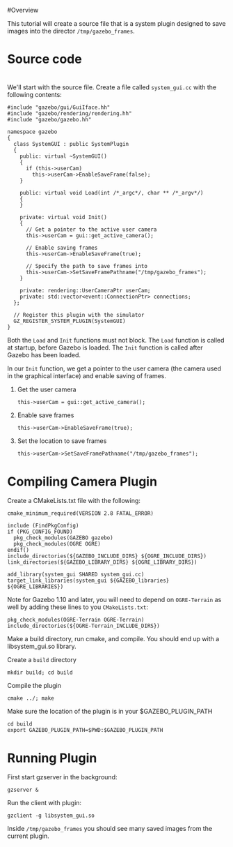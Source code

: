 #Overview

This tutorial will create a source file that is a system plugin designed to save images into the director `/tmp/gazebo_frames`. 

# Source code
#
We'll start with the source file. Create a file called `system_gui.cc` with the following contents:

~~~
#include "gazebo/gui/GuiIface.hh"
#include "gazebo/rendering/rendering.hh"
#include "gazebo/gazebo.hh"

namespace gazebo
{
  class SystemGUI : public SystemPlugin
  {
    public: virtual ~SystemGUI()
    {
      if (this->userCam)
        this->userCam->EnableSaveFrame(false);
    }

    public: virtual void Load(int /*_argc*/, char ** /*_argv*/)
    {
    }

    private: virtual void Init()
    {
      // Get a pointer to the active user camera
      this->userCam = gui::get_active_camera();

      // Enable saving frames
      this->userCam->EnableSaveFrame(true);

      // Specify the path to save frames into
      this->userCam->SetSaveFramePathname("/tmp/gazebo_frames");
    }

    private: rendering::UserCameraPtr userCam;
    private: std::vector<event::ConnectionPtr> connections;
  };

  // Register this plugin with the simulator
  GZ_REGISTER_SYSTEM_PLUGIN(SystemGUI)
}
~~~

Both the `Load` and `Init` functions must not block. The `Load` function is called at startup, before Gazebo is loaded. The `Init` function is called after Gazebo has been loaded.

In our `Init` function, we get a pointer to the user camera (the camera used in the graphical interface) and enable saving of frames.

1.  Get the user camera

        this->userCam = gui::get_active_camera();
2.  Enable save frames

        this->userCam->EnableSaveFrame(true);
3.  Set the location to save frames

        this->userCam->SetSaveFramePathname("/tmp/gazebo_frames");

# Compiling Camera Plugin

Create a CMakeLists.txt file with the following:

~~~
cmake_minimum_required(VERSION 2.8 FATAL_ERROR)
              
include (FindPkgConfig)
if (PKG_CONFIG_FOUND)
  pkg_check_modules(GAZEBO gazebo)
  pkg_check_modules(OGRE OGRE)
endif()   
include_directories(${GAZEBO_INCLUDE_DIRS} ${OGRE_INCLUDE_DIRS})
link_directories(${GAZEBO_LIBRARY_DIRS} ${OGRE_LIBRARY_DIRS})
  
add_library(system_gui SHARED system_gui.cc)
target_link_libraries(system_gui ${GAZEBO_libraries} ${OGRE_LIBRARIES})
~~~

Note for Gazebo 1.10 and later, you will need to depend on `OGRE-Terrain` as well by adding these lines to you `CMakeLists.txt`:

~~~
pkg_check_modules(OGRE-Terrain OGRE-Terrain)
include_directories(${OGRE-Terrain_INCLUDE_DIRS})
~~~

Make a build directory, run cmake, and compile. You should end up with a libsystem_gui.so library.

Create a `build` directory

~~~
mkdir build; cd build
~~~

Compile the plugin

~~~
cmake ../; make
~~~

Make sure the location of the plugin is in your $GAZEBO_PLUGIN_PATH

~~~
cd build
export GAZEBO_PLUGIN_PATH=$PWD:$GAZEBO_PLUGIN_PATH
~~~

# Running Plugin

First start gzserver in the background:

~~~
gzserver &
~~~

Run the client with plugin:

~~~
gzclient -g libsystem_gui.so
~~~

Inside `/tmp/gazebo_frames` you should see many saved images from the current plugin.
